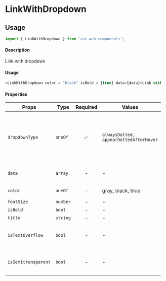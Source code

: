 # LinkWithDropdown

## Usage

```js
import { LinkWithDropdown } from 'asc-web-components';
```

#### Description

Link with dropdown

#### Usage

```js
<LinkWithDropdown color = "black" isBold = {true} data={data}>Link with dropdown</LinkWithDropdown>
```

#### Properties

| Props              | Type     | Required | Values                      | Default        | Description                                                       |
| ------------------ | -------- | :------: | --------------------------- | -------------- | ----------------------------------------------------------------- |       
| `dropdownType`     | `oneOf`  |    ✅    | `alwaysDotted, appearDottedAfterHover`| -  | Type of dropdown: alwaysDotted is always show dotted style and icon of arrow, appearDottedAfterHover is show dotted style and icon arrow only after hover              |
| `data`            | `array`  |    -     | - | -  | Array of objects, each can contain `<DropDownItem />` props              |
| `color`            | `oneOf`  |    -     | gray, black, blue| `black`  | Color of link in all states - hover, active, visited              |
| `fontSize`           | `number`   |    -     | -                       | `13`        | Font size of link (in px)                        |
| `isBold`           | `bool`   |    -     | -                         | `false`        | Set font weight                          |
| `title`           | `string`   |    -     | -                           | -        | Title of link                          |                 |
| `isTextOverflow`   | `bool`   |    -     | -                           | `true`        |Activate or deactivate *text-overflow* CSS property with ellipsis (' … ') value                           |
| `isSemitransparent`           | `bool`   |    -     | -                           | `false`        | Set css-property 'opacity' to 0.5. Usually apply for users with "pending" status        |    |
